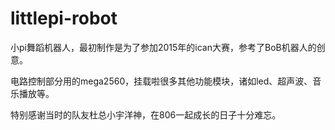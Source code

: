 # littlepi-robot

小pi舞蹈机器人，最初制作是为了参加2015年的ican大赛，参考了BoB机器人的创意。

电路控制部分用的mega2560，挂载啦很多其他功能模块，诸如led、超声波、音乐播放等。

特别感谢当时的队友杜总小宇洋神，在806一起成长的日子十分难忘。
